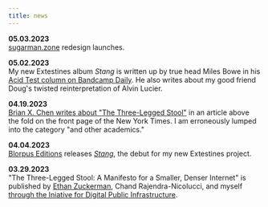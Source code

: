```yaml
---
title: news
---
```


__05.03.2023__  
[sugarman.zone](/) redesign launches.

 __05.02.2023__    
My new Extestines album _Stang_ is written up by true head Miles Bowe in his [Acid Test column on Bandcamp Daily](https://daily.bandcamp.com/acid-test/the-acid-test-april-2023). He also writes about my good friend Doug's twisted reinterpretation of Alvin Lucier.

__04.19.2023__  
[Brian X. Chen writes about "The Three-Legged Stool"](https://www.nytimes.com/2023/04/19/technology/personaltech/tiktok-twitter-facebook-social.html) in an article above the fold on the front page of the New York Times. I am erroneously lumped into the category "and other academics."

__04.04.2023__  
[Blorpus Editions](https://blorpuseditions.bandcamp.com) releases [_Stang_](https://extestines.bandcamp.com/album/stang), the debut for my new Extestines project.

__03.29.2023__  
"The Three-Legged Stool: A Manifesto for a Smaller, Denser Internet" is published by [Ethan Zuckerman](https://ethanzuckerman.com), Chand Rajendra-Nicolucci, and myself [through the Iniative for Digital Public Infrastructure](https://publicinfrastructure.org/2023/03/29/the-three-legged-stool/).